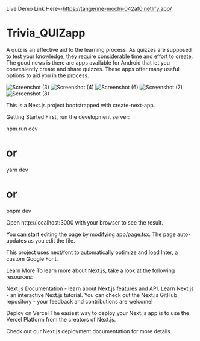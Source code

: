 Live Demo Link Here--https://tangerine-mochi-042af0.netlify.app/


# Trivia_QUIZapp
 A quiz is an effective aid to the learning process. As quizzes are supposed to test your knowledge, they require considerable time and effort to create. The good news is there are apps available for Android that let you conveniently create and share quizzes. These apps offer many useful options to aid you in the process.




![Screenshot (3)](https://github.com/SudhamaAnonymous/Trivia_QUIZapp/assets/152418947/f2d0dbdd-8f7b-4172-a865-4c9423464069)
![Screenshot (4)](https://github.com/SudhamaAnonymous/Trivia_QUIZapp/assets/152418947/1f4726b7-2f6e-46f9-b84c-208c91075cf3)
![Screenshot (6)](https://github.com/SudhamaAnonymous/Trivia_QUIZapp/assets/152418947/636f6bf0-363e-4879-9f74-0e55f5cdbe44)
![Screenshot (7)](https://github.com/SudhamaAnonymous/Trivia_QUIZapp/assets/152418947/160989e4-3aab-4085-ac44-9dde9d83660d)
![Screenshot (8)](https://github.com/SudhamaAnonymous/Trivia_QUIZapp/assets/152418947/0bb08b86-fff4-4562-8eca-1b16df7e99dc)

This is a Next.js project bootstrapped with create-next-app.

Getting Started
First, run the development server:

npm run dev
# or
yarn dev
# or
pnpm dev


Open http://localhost:3000 with your browser to see the result.

You can start editing the page by modifying app/page.tsx. The page auto-updates as you edit the file.

This project uses next/font to automatically optimize and load Inter, a custom Google Font.

Learn More
To learn more about Next.js, take a look at the following resources:

Next.js Documentation - learn about Next.js features and API.
Learn Next.js - an interactive Next.js tutorial.
You can check out the Next.js GitHub repository - your feedback and contributions are welcome!

Deploy on Vercel
The easiest way to deploy your Next.js app is to use the Vercel Platform from the creators of Next.js.

Check out our Next.js deployment documentation for more details.
